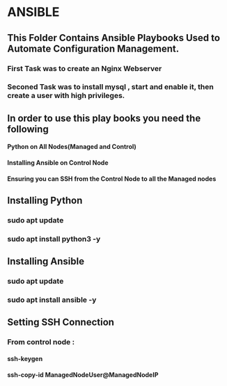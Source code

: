 # ANSIBLE 

## This Folder Contains Ansible Playbooks Used to Automate Configuration Management.


### First Task was to create an Nginx Webserver 
### Seconed Task was to install mysql , start and enable it, then create a user with high privileges.




## In order to use this play books you need the following 

#### Python on All Nodes(Managed and Control)
#### Installing Ansible on Control Node
#### Ensuring you can SSH from the Control Node to all the Managed nodes

## Installing Python
### sudo apt update 
### sudo apt install python3 -y


## Installing Ansible 

### sudo apt update 
### sudo apt install ansible -y

## Setting SSH Connection
### From control node : 
#### ssh-keygen
#### ssh-copy-id     ManagedNodeUser@ManagedNodeIP


